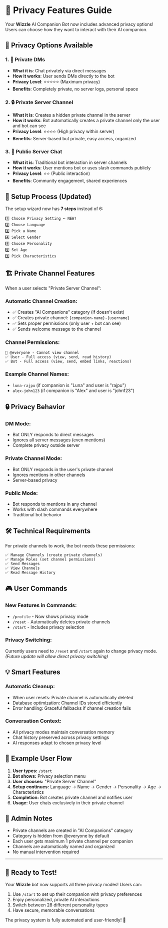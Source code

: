 # 🔐 Privacy Features Guide

Your **Wizzle** AI Companion Bot now includes advanced privacy options! Users can choose how they want to interact with their AI companion.

## 🎯 **Privacy Options Available**

### 1. **📩 Private DMs**
- **What it is**: Chat privately via direct messages
- **How it works**: User sends DMs directly to the bot
- **Privacy Level**: ⭐⭐⭐⭐⭐ (Maximum privacy)
- **Benefits**: Completely private, no server logs, personal space

### 2. **🔒 Private Server Channel**
- **What it is**: Creates a hidden private channel in the server
- **How it works**: Bot automatically creates a private channel only the user and bot can see
- **Privacy Level**: ⭐⭐⭐⭐ (High privacy within server)
- **Benefits**: Server-based but private, easy access, organized

### 3. **💬 Public Server Chat**
- **What it is**: Traditional bot interaction in server channels
- **How it works**: User mentions bot or uses slash commands publicly
- **Privacy Level**: ⭐⭐ (Public interaction)
- **Benefits**: Community engagement, shared experiences

## 🔧 **Setup Process (Updated)**

The setup wizard now has **7 steps** instead of 6:

```
1️⃣ Choose Privacy Setting ← NEW!
2️⃣ Choose Language
3️⃣ Pick a Name  
4️⃣ Select Gender
5️⃣ Choose Personality
6️⃣ Set Age
7️⃣ Pick Characteristics
```

## 🏗️ **Private Channel Features**

When a user selects "Private Server Channel":

### **Automatic Channel Creation:**
- ✅ Creates "AI Companions" category (if doesn't exist)
- ✅ Creates private channel: `{companion-name}-{username}`
- ✅ Sets proper permissions (only user + bot can see)
- ✅ Sends welcome message to the channel

### **Channel Permissions:**
```
🚫 @everyone - Cannot view channel
✅ User - Full access (view, send, read history)  
✅ Bot - Full access (view, send, embed links, reactions)
```

### **Example Channel Names:**
- `luna-rajpu` (if companion is "Luna" and user is "rajpu")
- `alex-john123` (if companion is "Alex" and user is "john123")

## 🔒 **Privacy Behavior**

### **DM Mode:**
- Bot ONLY responds to direct messages
- Ignores all server messages (even mentions)
- Complete privacy outside server

### **Private Channel Mode:**  
- Bot ONLY responds in the user's private channel
- Ignores mentions in other channels
- Server-based privacy

### **Public Mode:**
- Bot responds to mentions in any channel
- Works with slash commands everywhere
- Traditional bot behavior

## 🛠️ **Technical Requirements**

For private channels to work, the bot needs these permissions:
```
✅ Manage Channels (create private channels)
✅ Manage Roles (set channel permissions)
✅ Send Messages
✅ View Channels
✅ Read Message History
```

## 🎮 **User Commands**

### **New Features in Commands:**
- `/profile` - Now shows privacy mode
- `/reset` - Automatically deletes private channels
- `/start` - Includes privacy selection

### **Privacy Switching:**
Currently users need to `/reset` and `/start` again to change privacy mode.
*(Future update will allow direct privacy switching)*

## 💡 **Smart Features**

### **Automatic Cleanup:**
- When user resets: Private channel is automatically deleted
- Database optimization: Channel IDs stored efficiently
- Error handling: Graceful fallbacks if channel creation fails

### **Conversation Context:**
- All privacy modes maintain conversation memory
- Chat history preserved across privacy settings
- AI responses adapt to chosen privacy level

## 🎊 **Example User Flow**

1. **User types:** `/start`
2. **Bot shows:** Privacy selection menu
3. **User chooses:** "Private Server Channel"  
4. **Setup continues:** Language → Name → Gender → Personality → Age → Characteristics
5. **Completion:** Bot creates private channel and notifies user
6. **Usage:** User chats exclusively in their private channel

## 🔧 **Admin Notes**

- Private channels are created in "AI Companions" category
- Category is hidden from @everyone by default
- Each user gets maximum 1 private channel per companion
- Channels are automatically named and organized
- No manual intervention required

---

## 🚀 **Ready to Test!**

Your **Wizzle** bot now supports all three privacy modes! Users can:
1. Use `/start` to set up their companion with privacy preferences
2. Enjoy personalized, private AI interactions
3. Switch between 28 different personality types
4. Have secure, memorable conversations

The privacy system is fully automated and user-friendly! 🎉
